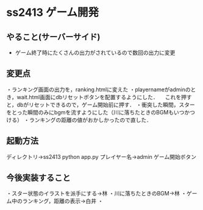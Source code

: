 # ss2413 ゲーム開発

## やること(サーバーサイド)
- ゲーム終了時にたくさんの出力がされているので数回の出力に変更

## 変更点
・ランキング画面の出力を，ranking.htmlに変えた
・playernameがadminのとき，wait.html画面にdbリセットボタンを配置するようにした．
　これを押すと，dbがリセットできるので，ゲーム開始前に押す．
・衝突した瞬間，スターをとった瞬間のみにbgmを流すようにした（川に落ちたときのBGMもいつかつける）
・ランキングの距離の値がおかしかったので直した．


## 起動方法
ディレクトリ→ss2413
python app.py
プレイヤー名→admin
ゲーム開始ボタン

## 今後実装すること
・スター状態のイラストを派手にする→林
・川に落ちたときのBGM→林
・ゲーム中のランキング，距離の表示→白井
・
